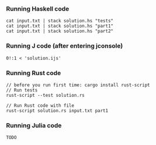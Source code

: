 ### Running Haskell code
```
cat input.txt | stack solution.hs "tests"
cat input.txt | stack solution.hs "part1"
cat input.txt | stack solution.hs "part2"
```

### Running J code (after entering jconsole)
```
0!:1 < 'solution.ijs'
```

### Running Rust code
```
// before you run first time: cargo install rust-script
// Run tests
rust-script --test solution.rs

// Run Rust code with file
rust-script solution.rs input.txt part1
```

### Running Julia code
```
TODO
```
